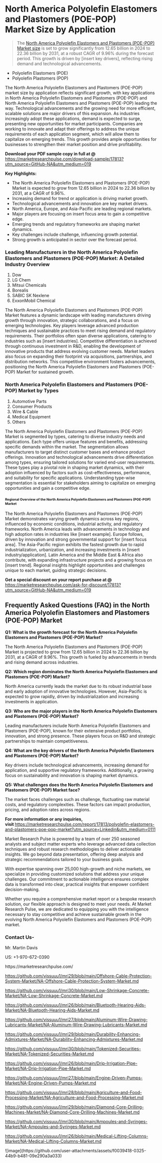 <h1>North America Polyolefin Elastomers and Plastomers (POE-POP) Market&nbsp;Size by Application</h1><blockquote><p>The <a href="https://marketresearchpulse.com/download-sample/17813?utm_source=GitHub-NA&amp;utm_medium=019">North America Polyolefin Elastomers and Plastomers (POE-POP) Market size</a> is set to grow significantly from 12.65 billion in 2024 to 22.36 billion by 2031, at a robust CAGR of 9.96% during the forecast period. This growth is driven by [insert key drivers], reflecting rising demand and technological advancements.</p></blockquote><ul><li>Polyolefin Elastomers (POE)<li> Polyolefin Plastomers (POP)</li></ul><p>The North America Polyolefin Elastomers and Plastomers (POE-POP) market size by application reflects significant growth, with key applications in North America Polyolefin Elastomers and Plastomers (POE-POP) and North America Polyolefin Elastomers and Plastomers (POE-POP) leading the way. Technological advancements and the growing need for more efficient, scalable solutions are major drivers of this expansion. As industries increasingly adopt these applications, demand is expected to surge, presenting new opportunities for market participants. Companies are working to innovate and adapt their offerings to address the unique requirements of each application segment, which will allow them to capitalize on emerging trends. This growth provides ample opportunities for businesses to strengthen their market position and drive profitability.</p><p><strong>Download your PDF sample copy in full at @ </strong><a href="https://marketresearchpulse.com/download-sample/17813?utm_source=GitHub-NA&amp;utm_medium=019">https://marketresearchpulse.com/download-sample/17813?utm_source=GitHub-NA&amp;utm_medium=019</a></p><p><strong>Key Highlights: </strong></p><ul><li>The North America Polyolefin Elastomers and Plastomers (POE-POP) Market is expected to grow from 12.65 billion in 2024 to 22.36 billion by 2031, at a CAGR of 9.96%.</li><li>Increasing demand for trend or application is driving market growth.</li><li>Technological advancements and innovation are key market drivers.</li><li>North America, Europe, and Asia-Pacific are leading regional markets.</li><li>Major players are focusing on insert focus area to gain a competitive edge.</li><li>Emerging trends and regulatory frameworks are shaping market dynamics.</li><li>Key challenges include challenge, influencing growth potential.</li><li>Strong growth is anticipated in sector over the forecast period.</li></ul><h3>Leading Manufacturers in the North America Polyolefin Elastomers and Plastomers (POE-POP) Market: A Detailed Industry Overview</h3><ol><li>Dow</li><li>LG Chem</li><li>Mitsui Chemicals</li><li>Borealis</li><li>SABIC SK Nexlene</li><li>ExxonMobil Chemical</li></ol><div class="flex max-w-full flex-col flex-grow"><div class="min-h-8 text-message flex w-full flex-col items-end gap-2 whitespace-normal break-words [.text-message+&amp;]:mt-5" dir="auto" data-message-author-role="assistant" data-message-id="fd8432e4-4910-450d-b182-61b7bfb0a01f" data-message-model-slug="gpt-4o"><div class="flex w-full flex-col gap-1 empty:hidden first:pt-[3px]"><div class="markdown prose w-full break-words dark:prose-invert light"><p>The North America Polyolefin Elastomers and Plastomers (POE-POP) Market features a dynamic landscape with leading manufacturers driving growth through innovation, strategic collaborations, and a focus on emerging technologies. Key players leverage advanced production techniques and sustainable practices to meet rising demand and regulatory requirements. Their portfolios often span diverse applications, catering to industries such as [insert industries]. Competitive differentiation is achieved through continuous investment in R&amp;D, enabling the development of innovative products that address evolving customer needs. Market leaders also focus on expanding their footprint via acquisitions, partnerships, and distribution networks. This competitive environment fosters advancements, positioning the North America Polyolefin Elastomers and Plastomers (POE-POP) Market for sustained growth.</p></div></div></div></div><h3>North America Polyolefin Elastomers and Plastomers (POE-POP) Market by Types</h3><ol><li>Automotive Parts<li> Consumer Products<li> Wire & Cable<li> Medical Equipment<li> Others</li></ol><div class="flex max-w-full flex-col flex-grow"><div class="min-h-8 text-message flex w-full flex-col items-end gap-2 whitespace-normal break-words [.text-message+&amp;]:mt-5" dir="auto" data-message-author-role="assistant" data-message-id="084470be-0bb7-4664-bddf-5156b4f41249" data-message-model-slug="gpt-4o-mini"><div class="flex w-full flex-col gap-1 empty:hidden first:pt-[3px]"><div class="markdown prose w-full break-words dark:prose-invert light"><p>The North America Polyolefin Elastomers and Plastomers (POE-POP) Market is segmented by types, catering to diverse industry needs and applications. Each type offers unique features and benefits, addressing specific demands within the market. The segmentation allows manufacturers to target distinct customer bases and enhance product offerings. Innovation and technological advancements drive differentiation among types, ensuring tailored solutions for varied end-user requirements. These types play a pivotal role in shaping market dynamics, with their adoption influenced by factors such as cost-effectiveness, performance, and suitability for specific applications. Understanding type-wise segmentation is essential for stakeholders aiming to capitalize on emerging opportunities and gain a competitive edge.</p></div></div></div></div><h3><span style="font-size: 11px;">Regional Overview of the North America Polyolefin Elastomers and Plastomers (POE-POP) Market</span></h3><div class="flex max-w-full flex-col flex-grow"><div class="min-h-8 text-message flex w-full flex-col items-end gap-2 whitespace-normal break-words [.text-message+&amp;]:mt-5" dir="auto" data-message-author-role="assistant" data-message-id="e9038762-ce64-4e30-91c9-9bd413514231" data-message-model-slug="gpt-4o-mini"><div class="flex w-full flex-col gap-1 empty:hidden first:pt-[3px]"><div class="markdown prose w-full break-words dark:prose-invert light"><p>The North America Polyolefin Elastomers and Plastomers (POE-POP) Market demonstrates varying growth dynamics across key regions, influenced by economic conditions, industrial activity, and regulatory frameworks. North America leads with advancements in technology and high adoption rates in industries like [insert example]. Europe follows, driven by innovation and strong governmental support for [insert focus area]. The Asia-Pacific region exhibits the fastest growth due to rapid industrialization, urbanization, and increasing investments in [insert industry/application]. Latin America and the Middle East &amp; Africa also contribute, with expanding infrastructure projects and a growing focus on [insert trend]. Regional insights highlight opportunities and challenges unique to each market, guiding strategic decisions.</p></div></div></div></div><p><strong>Get a special discount on your report purchase at @ </strong><a href="https://marketresearchpulse.com/ask-for-discount/17813?utm_source=GitHub-NA&amp;utm_medium=019">https://marketresearchpulse.com/ask-for-discount/17813?utm_source=GitHub-NA&amp;utm_medium=019</a></p><h2>Frequently Asked Questions (FAQ) in the North America Polyolefin Elastomers and Plastomers (POE-POP) Market</h2><p><strong>Q1: What is the growth forecast for the North America Polyolefin Elastomers and Plastomers (POE-POP) Market?</strong></p><p>The North America Polyolefin Elastomers and Plastomers (POE-POP) Market is projected to grow from 12.65 billion in 2024 to 22.36 billion by 2031, at a CAGR of 9.96%. This growth is fueled by advancements in trends and rising demand across industries.</p><p><strong>Q2: Which region dominates the North America Polyolefin Elastomers and Plastomers (POE-POP) Market?</strong></p><p>North America currently leads the market due to its robust industrial base and early adoption of innovative technologies. However, Asia-Pacific is expected to grow rapidly, driven by industrialization and increasing investments in application.</p><p><strong>Q3: Who are the major players in the North America Polyolefin Elastomers and Plastomers (POE-POP) Market?</strong></p><p>Leading manufacturers include North America Polyolefin Elastomers and Plastomers (POE-POP), known for their extensive product portfolios, innovation, and strong presence. These players focus on R&amp;D and strategic partnerships to maintain competitiveness.</p><p><strong>Q4: What are the key drivers of the North America Polyolefin Elastomers and Plastomers (POE-POP) Market?</strong></p><p>Key drivers include technological advancements, increasing demand for application, and supportive regulatory frameworks. Additionally, a growing focus on sustainability and innovation is shaping market dynamics.</p><p><strong>Q5: What challenges does the North America Polyolefin Elastomers and Plastomers (POE-POP) Market face?</strong></p><p>The market faces challenges such as challenge, fluctuating raw material costs, and regulatory complexities. These factors can impact production, pricing, and adoption rates across regions.</p><p><strong>For more information or any inquiries, visit&nbsp;</strong><a href="https://marketresearchpulse.com/report/17813/polyolefin-elastomers-and-plastomers-poe-pop-market?utm_source=Linkedin&utm_medium=0111">https://marketresearchpulse.com/report/17813/polyolefin-elastomers-and-plastomers-poe-pop-market?utm_source=Linkedin&utm_medium=0111</a></p><p>Market Research Pulse is powered by a team of over 250 seasoned analysts and subject matter experts who leverage advanced data collection techniques and robust research methodologies to deliver actionable insights. We go beyond data presentation, offering deep analysis and strategic recommendations tailored to your business goals.</p><p>With expertise spanning over 25,000 high-growth and niche markets, we specialize in providing customized solutions that address your unique challenges. Our commitment to actionable intelligence ensures complex data is transformed into clear, practical insights that empower confident decision-making.</p><p>Whether you require a comprehensive market report or a bespoke research solution, our flexible approach is designed to meet your needs. At Market Research Pulse, we are dedicated to equipping you with the intelligence necessary to stay competitive and achieve sustainable growth in the evolving North America Polyolefin Elastomers and Plastomers (POE-POP) market.</p><h3><strong>Contact Us-</strong></h3><p>Mr. Martin Davis</p><p>US: +1-970-672-0390</p><p>https://marketresearchpulse.com/</p><p><a href="https://github.com/vissuuu1/mri29/blob/main/Offshore-Cable-Protection-System-Market/NA-Offshore-Cable-Protection-System-Market.md">https://github.com/vissuuu1/mri29/blob/main/Offshore-Cable-Protection-System-Market/NA-Offshore-Cable-Protection-System-Market.md</a></p><p><a href="https://github.com/vissuuu1/mri30/blob/main/Low-Shrinkage-Concrete-Market/NA-Low-Shrinkage-Concrete-Market.md">https://github.com/vissuuu1/mri30/blob/main/Low-Shrinkage-Concrete-Market/NA-Low-Shrinkage-Concrete-Market.md</a></p><p><a href="https://github.com/vissuuu1/mri26/blob/main/Bluetooth-Hearing-Aids-Market/NA-Bluetooth-Hearing-Aids-Market.md">https://github.com/vissuuu1/mri26/blob/main/Bluetooth-Hearing-Aids-Market/NA-Bluetooth-Hearing-Aids-Market.md</a></p><p><a href="https://github.com/vissuuu1/mri27/blob/main/Aluminum-Wire-Drawing-Lubricants-Market/NA-Aluminum-Wire-Drawing-Lubricants-Market.md">https://github.com/vissuuu1/mri27/blob/main/Aluminum-Wire-Drawing-Lubricants-Market/NA-Aluminum-Wire-Drawing-Lubricants-Market.md</a></p><p><a href="https://github.com/vissuuu1/mri29/blob/main/Durability-Enhancing-Admixtures-Market/NA-Durability-Enhancing-Admixtures-Market.md">https://github.com/vissuuu1/mri29/blob/main/Durability-Enhancing-Admixtures-Market/NA-Durability-Enhancing-Admixtures-Market.md</a></p><p><a href="https://github.com/vissuuu1/mri30/blob/main/Tokenized-Securities-Market/NA-Tokenized-Securities-Market.md">https://github.com/vissuuu1/mri30/blob/main/Tokenized-Securities-Market/NA-Tokenized-Securities-Market.md</a></p><p><a href="https://github.com/vissuuu1/mri26/blob/main/Drip-Irrigation-Pipe-Market/NA-Drip-Irrigation-Pipe-Market.md">https://github.com/vissuuu1/mri26/blob/main/Drip-Irrigation-Pipe-Market/NA-Drip-Irrigation-Pipe-Market.md</a></p><p><a href="https://github.com/vissuuu1/mri27/blob/main/Engine-Driven-Pumps-Market/NA-Engine-Driven-Pumps-Market.md">https://github.com/vissuuu1/mri27/blob/main/Engine-Driven-Pumps-Market/NA-Engine-Driven-Pumps-Market.md</a></p><p><a href="https://github.com/vissuuu1/mri28/blob/main/Agriculture-and-Food-Processing-Market/NA-Agriculture-and-Food-Processing-Market.md">https://github.com/vissuuu1/mri28/blob/main/Agriculture-and-Food-Processing-Market/NA-Agriculture-and-Food-Processing-Market.md</a></p><p><a href="https://github.com/vissuuu1/mri29/blob/main/Diamond-Core-Drilling-Machines-Market/NA-Diamond-Core-Drilling-Machines-Market.md">https://github.com/vissuuu1/mri29/blob/main/Diamond-Core-Drilling-Machines-Market/NA-Diamond-Core-Drilling-Machines-Market.md</a></p><p><a href="https://github.com/vissuuu1/mri30/blob/main/Ampoules-and-Syringes-Market/NA-Ampoules-and-Syringes-Market.md">https://github.com/vissuuu1/mri30/blob/main/Ampoules-and-Syringes-Market/NA-Ampoules-and-Syringes-Market.md</a></p><p><a href="https://github.com/vissuuu1/mri26/blob/main/Medical-Lifting-Columns-Market/NA-Medical-Lifting-Columns-Market.md">https://github.com/vissuuu1/mri26/blob/main/Medical-Lifting-Columns-Market/NA-Medical-Lifting-Columns-Market.md</a></p>
![image](https://github.com/user-attachments/assets/f0039418-0325-44b9-b481-09e290a3a033)
